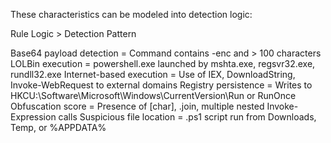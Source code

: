 These characteristics can be modeled into detection logic:

Rule Logic > Detection Pattern

Base64 payload detection = Command contains -enc and > 100 characters
LOLBin execution = powershell.exe launched by mshta.exe, regsvr32.exe, rundll32.exe
Internet-based execution = Use of IEX, DownloadString, Invoke-WebRequest to external domains
Registry persistence = Writes to HKCU:\Software\Microsoft\Windows\CurrentVersion\Run or RunOnce
Obfuscation score = Presence of [char], .join, multiple nested Invoke-Expression calls
Suspicious file location = .ps1 script run from Downloads, Temp, or %APPDATA%


